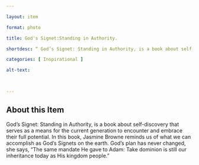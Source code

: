 ```yaml
--- 

layout: item 

format: photo 

title: God's Signet:Standing in Authority.

shortdesc: “ God’s Signet: Standing in Authority, is a book about self-discovery that serves as a means for the current generation to encounter and embrace their full potential.” 

categories: [ Inspirational ] 

alt-text:  


 
--- 
```


## About this Item 

God’s Signet: Standing in Authority, is a book about self-discovery that serves as a means for the current generation to encounter and embrace their full potential. In this book, Jasmine Browne reminds us of what we can accomplish as God’s Signets on the earth. God’s plan has never changed, she says, “The same mandate He gave to Adam: Take dominion is still our inheritance today as His kingdom people.”
